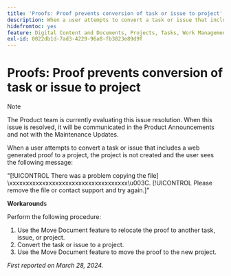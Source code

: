 ```yaml
---
title: 'Proofs: Proof prevents conversion of task or issue to project'
description: When a user attempts to convert a task or issue that includes a web generated proof to a project, the project is not created and the user sees a message. A workaround is available.
hidefromtoc: yes
feature: Digital Content and Documents, Projects, Tasks, Work Management
exl-id: 0022db1d-7ad3-4229-96a8-fb3823e89d9f
---
```

# Proofs: Proof prevents conversion of task or issue to project

>[!NOTE]
>
>The Product team is currently evaluating this issue resolution. When this issue is resolved, it will be communicated in the Product Announcements and not with the Maintenance Updates.

When a user attempts to convert a task or issue that includes a web generated proof to a project, the project is not created and the user sees the following message:

"[!UICONTROL There was a problem copying the file] \xxxxxxxxxxxxxxxxxxxxxxxxxxxxxxxxxxxx\u003C\. [!UICONTROL Please remove the file or contact support and try again.]"

**Workaround**s

Perform the following procedure:

1. Use the Move Document feature to relocate the proof to another task, issue, or project.
2. Convert the task or issue to a project.
3. Use the Move Document feature to move the proof to the new project.

_First reported on March 28, 2024._


